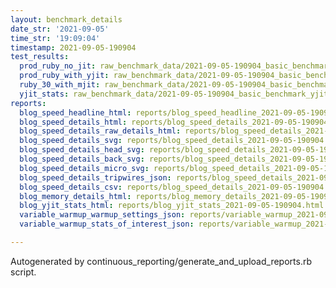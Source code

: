 ```yaml
---
layout: benchmark_details
date_str: '2021-09-05'
time_str: '19:09:04'
timestamp: 2021-09-05-190904
test_results:
  prod_ruby_no_jit: raw_benchmark_data/2021-09-05-190904_basic_benchmark_prod_ruby_no_jit.json
  prod_ruby_with_yjit: raw_benchmark_data/2021-09-05-190904_basic_benchmark_prod_ruby_with_yjit.json
  ruby_30_with_mjit: raw_benchmark_data/2021-09-05-190904_basic_benchmark_ruby_30_with_mjit.json
  yjit_stats: raw_benchmark_data/2021-09-05-190904_basic_benchmark_yjit_stats.json
reports:
  blog_speed_headline_html: reports/blog_speed_headline_2021-09-05-190904.html
  blog_speed_details_html: reports/blog_speed_details_2021-09-05-190904.html
  blog_speed_details_raw_details_html: reports/blog_speed_details_2021-09-05-190904.raw_details.html
  blog_speed_details_svg: reports/blog_speed_details_2021-09-05-190904.svg
  blog_speed_details_head_svg: reports/blog_speed_details_2021-09-05-190904.head.svg
  blog_speed_details_back_svg: reports/blog_speed_details_2021-09-05-190904.back.svg
  blog_speed_details_micro_svg: reports/blog_speed_details_2021-09-05-190904.micro.svg
  blog_speed_details_tripwires_json: reports/blog_speed_details_2021-09-05-190904.tripwires.json
  blog_speed_details_csv: reports/blog_speed_details_2021-09-05-190904.csv
  blog_memory_details_html: reports/blog_memory_details_2021-09-05-190904.html
  blog_yjit_stats_html: reports/blog_yjit_stats_2021-09-05-190904.html
  variable_warmup_warmup_settings_json: reports/variable_warmup_2021-09-05-190904.warmup_settings.json
  variable_warmup_stats_of_interest_json: reports/variable_warmup_2021-09-05-190904.stats_of_interest.json

---
```

Autogenerated by continuous_reporting/generate_and_upload_reports.rb script.
